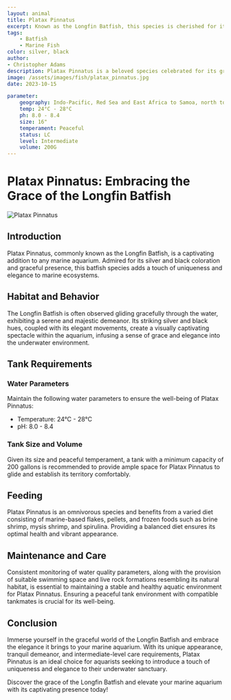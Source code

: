 ```yaml
---
layout: animal
title: Platax Pinnatus
excerpt: Known as the Longfin Batfish, this species is cherished for its distinct appearance and graceful presence. It is often found gliding elegantly through the water, adding a touch of uniqueness and elegance to any marine aquarium.
tags:
    - Batfish
    - Marine Fish
color: silver, black
author:
- Christopher Adams
description: Platax Pinnatus is a beloved species celebrated for its graceful demeanor and striking appearance.
image: /assets/images/fish/platax_pinnatus.jpg
date: 2023-10-15

parameter:
    geography: Indo-Pacific, Red Sea and East Africa to Samoa, north to southern Japan, south to Lord Howe and Rapa islands
    temp: 24°C - 28°C
    ph: 8.0 - 8.4
    size: 16"
    temperament: Peaceful
    status: LC
    level: Intermediate
    volume: 200G
---
```


# Platax Pinnatus: Embracing the Grace of the Longfin Batfish

![Platax Pinnatus](platax_pinnatus.jpg)

## Introduction

Platax Pinnatus, commonly known as the Longfin Batfish, is a captivating addition to any marine aquarium. Admired for its silver and black coloration and graceful presence, this batfish species adds a touch of uniqueness and elegance to marine ecosystems.

## Habitat and Behavior

The Longfin Batfish is often observed gliding gracefully through the water, exhibiting a serene and majestic demeanor. Its striking silver and black hues, coupled with its elegant movements, create a visually captivating spectacle within the aquarium, infusing a sense of grace and elegance into the underwater environment.

## Tank Requirements

### Water Parameters

Maintain the following water parameters to ensure the well-being of Platax Pinnatus:

- Temperature: 24°C - 28°C
- pH: 8.0 - 8.4

### Tank Size and Volume

Given its size and peaceful temperament, a tank with a minimum capacity of 200 gallons is recommended to provide ample space for Platax Pinnatus to glide and establish its territory comfortably.

## Feeding

Platax Pinnatus is an omnivorous species and benefits from a varied diet consisting of marine-based flakes, pellets, and frozen foods such as brine shrimp, mysis shrimp, and spirulina. Providing a balanced diet ensures its optimal health and vibrant appearance.

## Maintenance and Care

Consistent monitoring of water quality parameters, along with the provision of suitable swimming space and live rock formations resembling its natural habitat, is essential to maintaining a stable and healthy aquatic environment for Platax Pinnatus. Ensuring a peaceful tank environment with compatible tankmates is crucial for its well-being.

## Conclusion

Immerse yourself in the graceful world of the Longfin Batfish and embrace the elegance it brings to your marine aquarium. With its unique appearance, tranquil demeanor, and intermediate-level care requirements, Platax Pinnatus is an ideal choice for aquarists seeking to introduce a touch of uniqueness and elegance to their underwater sanctuary.

Discover the grace of the Longfin Batfish and elevate your marine aquarium with its captivating presence today!
